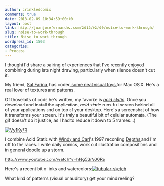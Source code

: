 ```yaml
---
author: crinkledcomix
comments: true
date: 2013-02-09 18:34:59+00:00
layout: post
link: http://juanjosefernandez.com/2013/02/09/noise-to-work-through/
slug: noise-to-work-through
title: Noise to work through
wordpress_id: 1503
categories:
- Process
---
```


I thought I'd share a pairing of experiences that I've recently enjoyed combining during late night drawing, particularly when silence doesn't cut it.

My friend, [Sal Farina](http://salvatorefarina.com/index.php), has coded[ some neat visual toys ](http://salvatorefarina.com/codes.php)for Mac OS X. He's a real lover of textures and patterns. 

Of those bits of code he's written, my favorite is [_acid static_](http://salvatorefarina.com/acid.zip). Once you download and install the application, _acid static_ runs full screen behind all of your applications and on top of your desktop. Here's a screenshot of how it transforms your screen. It's truly a beautiful bit of cellular automata. (The gif doesn't do it justice, as I had to reduce it down to 5 frames...)

[![Vy1Ky7R](http://fernandezjuanjose.files.wordpress.com/2013/02/vy1ky7r.gif)](http://fernandezjuanjose.files.wordpress.com/2013/02/vy1ky7r.gif)

I combine Acid Static with [Windy and Carl](http://www.kranky.net/artists/windycarl.html)'s 1997 recording [Depths ](http://www.amazon.com/Depths-Windy-Carl/dp/B0000061I4)and I'm off to the races. I write daily comics, work out illustration compositions and in general doodle up a storm.

http://www.youtube.com/watch?v=hNg5SrV60Rs

Here's a recent bit of inks and watercolors:[![tubular-sketch](http://fernandezjuanjose.files.wordpress.com/2013/02/tubular-sketch.gif)](http://fernandezjuanjose.files.wordpress.com/2013/02/tubular-sketch.gif)

What kind of patterns (visual or auditory) get your mind reeling?
